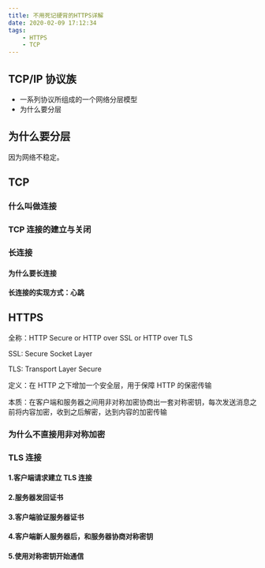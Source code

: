 ```yaml
---
title: 不用死记硬背的HTTPS详解
date: 2020-02-09 17:12:34
tags:
    - HTTPS
    - TCP
---
```


## TCP/IP 协议族

- 一系列协议所组成的一个网络分层模型
- 为什么要分层

## 为什么要分层

因为网络不稳定。

## TCP

### 什么叫做连接

### TCP 连接的建立与关闭

### 长连接

#### 为什么要长连接

#### 长连接的实现方式：心跳

## HTTPS

全称：HTTP Secure or HTTP over SSL or HTTP over TLS

SSL: Secure Socket Layer

TLS: Transport Layer Secure

定义：在 HTTP 之下增加一个安全层，用于保障 HTTP 的保密传输

本质：在客户端和服务器之间用非对称加密协商出一套对称密钥，每次发送消息之前将内容加密，收到之后解密，达到内容的加密传输

### 为什么不直接用非对称加密

### TLS 连接

#### 1.客户端请求建立 TLS 连接

#### 2.服务器发回证书

#### 3.客户端验证服务器证书

#### 4.客户端新人服务器后，和服务器协商对称密钥

#### 5.使用对称密钥开始通信
